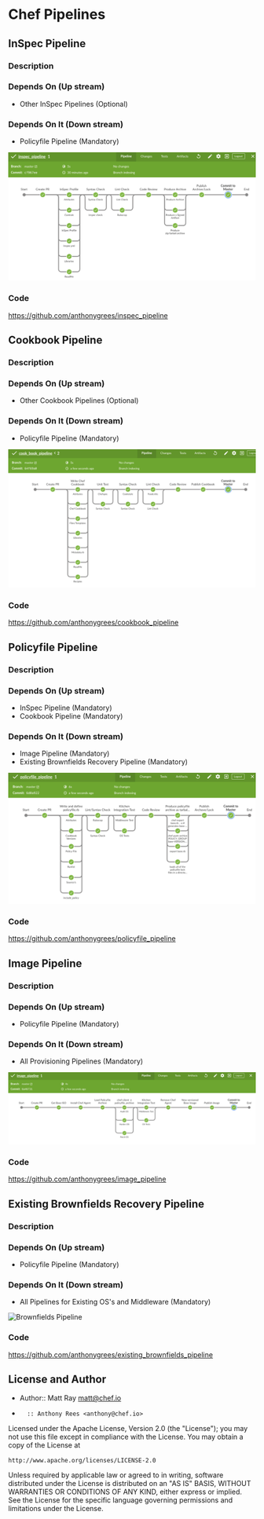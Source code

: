 # Chef Pipelines

## InSpec Pipeline

### Description

### Depends On (Up stream)
- Other InSpec Pipelines (Optional)

### Depends On It (Down stream)
- Policyfile Pipeline (Mandatory)

![InSpec Pipeline](/images/inspec_pipeline.png)

### Code
https://github.com/anthonygrees/inspec_pipeline

## Cookbook Pipeline

### Description

### Depends On (Up stream)
- Other Cookbook Pipelines (Optional)

### Depends On It (Down stream)
- Policyfile Pipeline (Mandatory)

![Cookbook Pipeline](/images/cookbook_pipeline.png)

### Code
https://github.com/anthonygrees/cookbook_pipeline

## Policyfile Pipeline

### Description

### Depends On (Up stream)
- InSpec Pipeline (Mandatory)
- Cookbook Pipeline (Mandatory)

### Depends On It (Down stream)
- Image Pipeline (Mandatory)
- Existing Brownfields Recovery Pipeline (Mandatory)

![Cookbook Pipeline](/images/policyfile_pipeline.png)

### Code
https://github.com/anthonygrees/policyfile_pipeline

## Image Pipeline

### Description

### Depends On (Up stream)
- Policyfile Pipeline (Mandatory)

### Depends On It (Down stream)
- All Provisioning Pipelines (Mandatory)

![Cookbook Pipeline](/images/image_pipeline.png)

### Code
https://github.com/anthonygrees/image_pipeline


## Existing Brownfields Recovery Pipeline

### Description

### Depends On (Up stream)
- Policyfile Pipeline (Mandatory)

### Depends On It (Down stream)
- All Pipelines for Existing OS's and Middleware (Mandatory)

![Brownfields Pipeline](/images/brownfields_pipeline.png)

### Code
https://github.com/anthonygrees/existing_brownfields_pipeline


## License and Author

* Author:: Matt Ray <matt@chef.io>
*       :: Anthony Rees <anthony@chef.io>

Licensed under the Apache License, Version 2.0 (the "License");
you may not use this file except in compliance with the License.
You may obtain a copy of the License at

    http://www.apache.org/licenses/LICENSE-2.0

Unless required by applicable law or agreed to in writing, software
distributed under the License is distributed on an "AS IS" BASIS,
WITHOUT WARRANTIES OR CONDITIONS OF ANY KIND, either express or implied.
See the License for the specific language governing permissions and
limitations under the License.

